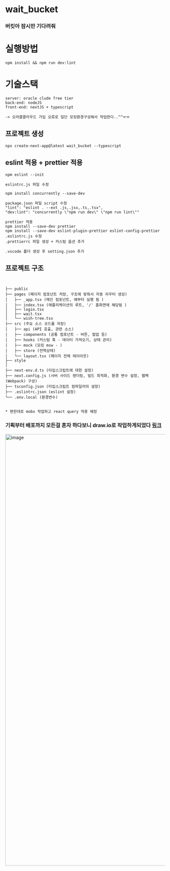 # wait_bucket
### 버킷아 잠시만 기다려줘

# 실행방법
~~~
npm install && npm run dev:lint
~~~

# 기술스택
~~~
server: oracle clude free tier
back-end: nodeJS
front-end: nextJS + typescript

-> 오라클클라우드 가입 오류로 일단 모킹환경구성해서 작업한다..^^ㅠㅠ

~~~

## 프로젝트 생성
~~~
npx create-next-app@latest wait_bucket --typescript
~~~

## eslint 적용 + prettier 적용
~~~
npm eslint --init

eslintrc.js 파일 수정

npm install concurrently --save-dev

package.json 파일 script 수정
"lint": "eslint . --ext .js,.jsx,.ts,.tsx",
"dev:lint": "concurrently \"npm run dev\" \"npm run lint\""

prettier 적용
npm install --save-dev prettier
npm install --save-dev eslint-plugin-prettier eslint-config-prettier
.eslintrc.js 수정
.prettierrc 파일 생성 + 커스텀 옵션 추가

.vscode 폴더 생성 후 setting.json 추가
~~~

## 프로젝트 구조 
~~~


├── public
├── pages (페이지 컴포넌트 저장, 구조에 맞춰서 자동 라우터 생성)
│   ├── _app.tsx (메인 컴포넌트, 얘부터 실행 됨 ) 
│   ├── index.tsx (애플리케이션의 루트, '/' 홈화면에 해당됨 )
│   ├── login.tsx
│   ├── wait.tsx
│   └── wish-tree.tsx 
├── src (주요 소스 코드를 저장)
│   ├── api (API 호출, 관련 소스)
│   ├── components (공통 컴포넌트 - 버튼, 팝업 등)
│   ├── hooks (커스텀 훅 - 데이터 가져오기, 상태 관리)
│   ├── mock (모킹 msw - )
│   ├── store (전역상태)
│   └── layout.tsx (페이지 전체 레이아웃)
├── style
│
├── next-env.d.ts (타입스크립트에 대한 설정)
├── next.config.js (서버 사이드 렌더링, 빌드 최적화, 환경 변수 설정, 웹팩(Webpack) 구성)
├── tsconfig.json (타입스크립트 컴파일러의 설정)
├── .eslintrc.json (eslint 설정)
└── .env.local (환경변수)


* 편한대로 mobx 작업하고 react query 적용 예정
~~~

### 기획부터 배포까지 모든걸 혼자 하다보니 draw.io로 작업하게되었다 [링크](https://app.diagrams.net/#G1gHRkVQwIO7IyHXJN_y9W7Tt8stH0KK6O)
<img width="1361" alt="image" src="https://github.com/KoGaYoung/wait_bucket/assets/36693355/b6ef4c3b-d497-46b2-8a8b-289557330cf1">
